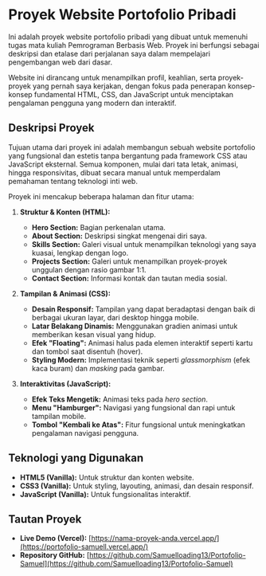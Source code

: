 # Proyek Website Portofolio Pribadi

Ini adalah proyek website portofolio pribadi yang dibuat untuk memenuhi tugas mata kuliah Pemrograman Berbasis Web. Proyek ini berfungsi sebagai deskripsi dan etalase dari perjalanan saya dalam mempelajari pengembangan web dari dasar.

Website ini dirancang untuk menampilkan profil, keahlian, serta proyek-proyek yang pernah saya kerjakan, dengan fokus pada penerapan konsep-konsep fundamental HTML, CSS, dan JavaScript untuk menciptakan pengalaman pengguna yang modern dan interaktif.

## Deskripsi Proyek

Tujuan utama dari proyek ini adalah membangun sebuah website portofolio yang fungsional dan estetis tanpa bergantung pada framework CSS atau JavaScript eksternal. Semua komponen, mulai dari tata letak, animasi, hingga responsivitas, dibuat secara manual untuk memperdalam pemahaman tentang teknologi inti web.

Proyek ini mencakup beberapa halaman dan fitur utama:

1.  **Struktur & Konten (HTML):**
    * **Hero Section:** Bagian perkenalan utama.
    * **About Section:** Deskripsi singkat mengenai diri saya.
    * **Skills Section:** Galeri visual untuk menampilkan teknologi yang saya kuasai, lengkap dengan logo.
    * **Projects Section:** Galeri untuk menampilkan proyek-proyek unggulan dengan rasio gambar 1:1.
    * **Contact Section:** Informasi kontak dan tautan media sosial.

2.  **Tampilan & Animasi (CSS):**
    * **Desain Responsif:** Tampilan yang dapat beradaptasi dengan baik di berbagai ukuran layar, dari desktop hingga mobile.
    * **Latar Belakang Dinamis:** Menggunakan gradien animasi untuk memberikan kesan visual yang hidup.
    * **Efek "Floating":** Animasi halus pada elemen interaktif seperti kartu dan tombol saat disentuh (hover).
    * **Styling Modern:** Implementasi teknik seperti *glassmorphism* (efek kaca buram) dan *masking* pada gambar.

3.  **Interaktivitas (JavaScript):**
    * **Efek Teks Mengetik:** Animasi teks pada *hero section*.
    * **Menu "Hamburger":** Navigasi yang fungsional dan rapi untuk tampilan mobile.
    * **Tombol "Kembali ke Atas":** Fitur fungsional untuk meningkatkan pengalaman navigasi pengguna.

## Teknologi yang Digunakan

-   **HTML5 (Vanilla):** Untuk struktur dan konten website.
-   **CSS3 (Vanilla):** Untuk styling, layouting, animasi, dan desain responsif.
-   **JavaScript (Vanilla):** Untuk fungsionalitas interaktif.

## Tautan Proyek

-   **Live Demo (Vercel):** [https://nama-proyek-anda.vercel.app/](https://portofolio-samuell.vercel.app/)
-   **Repository GitHub:** [https://github.com/Samuelloading13/Portofolio-Samuel](https://github.com/Samuelloading13/Portofolio-Samuel)

